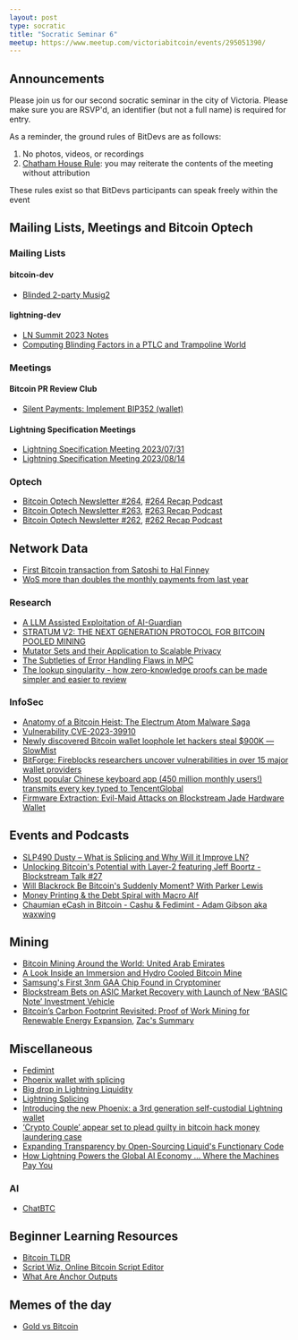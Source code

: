 ```yaml
---
layout: post
type: socratic
title: "Socratic Seminar 6"
meetup: https://www.meetup.com/victoriabitcoin/events/295051390/
---
```


## Announcements
Please join us for our second socratic seminar in the city of Victoria. Please make sure you are RSVP'd, an identifier (but not a full name) is required for entry.

As a reminder, the ground rules of BitDevs are as follows:
1. No photos, videos, or recordings
2. [Chatham House Rule](https://en.wikipedia.org/wiki/Chatham_House_Rule): you may reiterate the contents of the meeting without attribution

These rules exist so that BitDevs participants can speak freely within the event
## Mailing Lists, Meetings and Bitcoin Optech

### Mailing Lists
#### bitcoin-dev
- [Blinded 2-party Musig2](https://lists.linuxfoundation.org/pipermail/bitcoin-dev/2023-July/021792.html)
#### lightning-dev
- [LN Summit 2023 Notes](https://lists.linuxfoundation.org/pipermail/lightning-dev/2023-July/004014.html)
- [Computing Blinding Factors in a PTLC and Trampoline World](https://lists.linuxfoundation.org/pipermail/lightning-dev/2023-June/003999.html)

### Meetings

#### Bitcoin PR Review Club
- [Silent Payments: Implement BIP352 (wallet)](https://bitcoincore.reviews/28122)

#### Lightning Specification Meetings
- [Lightning Specification Meeting 2023/07/31](https://github.com/lightning/bolts/issues/1098)
- [Lightning Specification Meeting 2023/08/14](https://github.com/lightning/bolts/issues/1101)

### Optech
- [Bitcoin Optech Newsletter #264](https://bitcoinops.org/en/newsletters/2023/08/16/), [#264 Recap Podcast](https://bitcoinops.org/en/podcast/2023/08/17/)
- [Bitcoin Optech Newsletter #263](https://bitcoinops.org/en/newsletters/2023/08/09/), [#263 Recap Podcast](https://bitcoinops.org/en/podcast/2023/08/10/)
- [Bitcoin Optech Newsletter #262](https://bitcoinops.org/en/newsletters/2023/08/02/), [#262 Recap Podcast](https://bitcoinops.org/en/podcast/2023/08/03/)

## Network Data
- [First Bitcoin transaction from Satoshi to Hal Finney](https://twitter.com/mempool/status/1683118495595397120)
- [WoS more than doubles the monthly payments from last year](https://twitter.com/kerooke/status/1686376862631841792)

### Research
- [A LLM Assisted Exploitation of AI-Guardian](https://arxiv.org/abs/2307.15008)
- [STRATUM V2: THE NEXT GENERATION PROTOCOL FOR BITCOIN POOLED MINING](https://webthesis.biblio.polito.it/27678/)
- [Mutator Sets and their Application to Scalable Privacy](https://eprint.iacr.org/2023/1208)
- [The Subtleties of Error Handling Flaws in MPC](https://www.coinbase.com/blog/the-subtleties-of-error-handling-flaws-in-mpc)
- [The lookup singularity - how zero-knowledge proofs can be made simpler and easier to review](https://blog.icme.io/the-lookup-singularity/)

### InfoSec
- [Anatomy of a Bitcoin Heist: The Electrum Atom Malware Saga](https://medium.com/@nbax/anatomy-of-a-bitcoin-heist-the-electrum-atom-malware-saga-1685abf7c903)
- [Vulnerability CVE-2023-39910](https://milksad.info)
- [Newly discovered Bitcoin wallet loophole let hackers steal $900K — SlowMist](https://cointelegraph.com/news/newly-discovered-bitcoin-wallet-loophole-let-hackers-steal-funds-slow-mist)
- [BitForge: Fireblocks researchers uncover vulnerabilities in over 15 major wallet providers](https://www.fireblocks.com/blog/bitforge-fireblocks-researchers-uncover-vulnerabilities-in-over-15-major-wallet-providers/)
- [Most popular Chinese keyboard app (450 million monthly users!) transmits every key typed to TencentGlobal](https://twitter.com/jsrailton/status/1689284044356235264)
- [Firmware Extraction: Evil-Maid Attacks on Blockstream Jade Hardware Wallet](https://blog.ledger.com/blockstream/)

## Events and Podcasts
- [SLP490 Dusty – What is Splicing and Why Will it Improve LN?](https://stephanlivera.com/episode/490/)
- [Unlocking Bitcoin's Potential with Layer-2 featuring Jeff Boortz - Blockstream Talk #27](https://blockstream-talk-23225031.simplecast.com/episodes/blockstream-talk-27-unlocking-bitcoins-potential-with-layer-2s)
- [Will Blackrock Be Bitcoin's Suddenly Moment? With Parker Lewis](https://www.whatbitcoindid.com/podcast/will-blackrock-be-bitcoins-suddenly-moment)
- [Money Printing & the Debt Spiral with Macro Alf](https://www.whatbitcoindid.com/podcast/money-printing-the-debt-spiral)
- [Chaumian eCash in Bitcoin - Cashu & Fedimint - Adam Gibson aka waxwing](https://www.youtube.com/watch?v=VwMzNE1D3so&t=2s)

## Mining
- [Bitcoin Mining Around the World: United Arab Emirates](https://hashrateindex.com/blog/bitcoin-mining-around-the-world-united-arab-emirates/)
- [A Look Inside an Immersion and Hydro Cooled Bitcoin Mine](https://hashrateindex.com/blog/a-look-inside-an-immersion-and-hydro-bitcoin-mine/)
- [Samsung's First 3nm GAA Chip Found in Cryptominer](https://www.tomshardware.com/news/samsung-first-3nm-chip-founc)
- [Blockstream Bets on ASIC Market Recovery with Launch of New ‘BASIC Note’ Investment Vehicle](https://blockstream.com/press-releases/2023-08-15-blockstream-bets-on-asic-market-recovery-with-launch-of-new-basic-note-investment-vehicle/)
- [Bitcoin’s Carbon Footprint Revisited: Proof of Work Mining for Renewable Energy Expansion](https://www.mdpi.com/2078-1547/14/3/35), [Zac's Summary](https://twitter.com/zacguignard/status/1691517275453681666)

## Miscellaneous
- [Fedimint](https://fedimint.org/docs/intro)
- [Phoenix wallet with splicing](https://twitter.com/phoenixwallet/status/1678781368309018624)
- [Big drop in Lightning Liquidity](https://twitter.com/Leishman/status/1678733598445166596)
- [Lightning Splicing](https://lightningsplice.com/splicing_explained.html)
- [Introducing the new Phoenix: a 3rd generation self-custodial Lightning wallet](https://acinq.co/blog/phoenix-splicing-update)
- [‘Crypto Couple’ appear set to plead guilty in bitcoin hack money laundering case](https://www.cnbc.com/2023/07/21/crypto-couple-appear-set-to-plead-guilty-in-bitcoin-money-laundering.html)
- [Expanding Transparency by Open-Sourcing Liquid's Functionary Code](https://blog.liquid.net/expanding-transparency-the-liquid-networks-functionary-code-is-now-open-source/)
- [How Lightning Powers the Global AI Economy ... Where the Machines Pay You](https://lightninglabs.substack.com/p/how-lightning-powers-the-global-ai)

### AI
- [ChatBTC](https://chat.bitcoinsearch.xyz)

## Beginner Learning Resources
- [Bitcoin TLDR](https://tldr.bitcoinsearch.xyz/)
- [Script Wiz, Online Bitcoin Script Editor](https://ide.scriptwiz.app)
- [What Are Anchor Outputs](https://fanismichalakis.fr/posts/anchor-outputs/)

## Memes of the day
- [Gold vs Bitcoin](https://twitter.com/HalvingPartyMF/status/1691794465487290647)